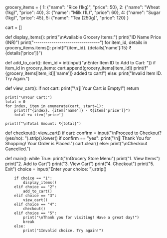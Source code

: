 grocery_items = {
    1: {"name": "Rice (1kg)", "price": 50},
    2: {"name": "Wheat (1kg)", "price": 40},
    3: {"name": "Milk (1L)", "price": 60},
    4: {"name": "Sugar (1kg)", "price": 45},
    5: {"name": "Tea (250g)", "price": 120}
}

cart = []

def display_items():
    print("\nAvailable Grocery Items:")
    print("ID   Name            Price (INR)")
    print("---------------------------------")
    for item_id, details in grocery_items.items():
        print(f"{item_id}. {details['name']:15} ₹{details['price']}")

def add_to_cart():
    item_id = int(input("\nEnter Item ID to Add to Cart: "))
    if item_id in grocery_items:
        cart.append(grocery_items[item_id])
        print(f"{grocery_items[item_id]['name']} added to cart!")
    else:
        print("Invalid Item ID. Try Again.")

def view_cart():
    if not cart:
        print("\n🛒 Your Cart is Empty!")
        return

    print("\nYour Cart:")
    total = 0
    for index, item in enumerate(cart, start=1):
        print(f"{index}. {item['name']} - ₹{item['price']}")
        total += item['price']

    print(f"\nTotal Amount: ₹{total}")

def checkout():
    view_cart()
    if cart:
        confirm = input("\nProceed to Checkout? (yes/no): ").strip().lower()
        if confirm == "yes":
            print("\n🎉 Thank You for Shopping! Your Order is Placed.")
            cart.clear()
        else:
            print("\nCheckout Cancelled.")

def main():
    while True:
        print("\nGrocery Store Menu")
        print("1. View Items")
        print("2. Add to Cart")
        print("3. View Cart")
        print("4. Checkout")
        print("5. Exit")
        choice = input("Enter your choice: ").strip()

        if choice == "1":
            display_items()
        elif choice == "2":
            add_to_cart()
        elif choice == "3":
            view_cart()
        elif choice == "4":
            checkout()
        elif choice == "5":
            print("\nThank you for visiting! Have a great day!")
            break
        else:
            print("1Invalid choice. Try again!")
